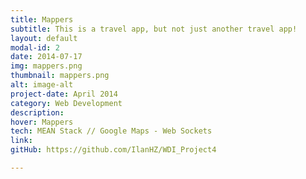 ```yaml
---
title: Mappers
subtitle: This is a travel app, but not just another travel app!
layout: default
modal-id: 2
date: 2014-07-17
img: mappers.png
thumbnail: mappers.png
alt: image-alt
project-date: April 2014
category: Web Development
description: 
hover: Mappers
tech: MEAN Stack // Google Maps - Web Sockets
link: 
gitHub: https://github.com/IlanHZ/WDI_Project4

---
```

